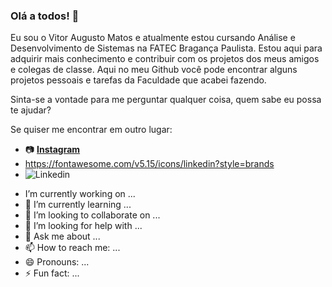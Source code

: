 ### Olá a todos! 👋

  Eu sou o Vitor Augusto Matos e atualmente estou cursando Análise e Desenvolvimento de Sistemas na FATEC Bragança Paulista. 
  Estou aqui para adquirir mais conhecimento e contribuir com os projetos dos meus amigos e colegas de classe.
  Aqui no meu Github você pode encontrar alguns projetos pessoais e tarefas da Faculdade que acabei fazendo.
  
  Sinta-se a vontade para me perguntar qualquer coisa, quem sabe eu possa te ajudar? 
  
  Se quiser me encontrar em outro lugar:
  * 📷 [**Instagram**](https://www.instagram.com/vittorr_mattoss/)
  * <i class="fab fa-linkedin"></i>https://fontawesome.com/v5.15/icons/linkedin?style=brands
  * ![**Linkedin**](https://images.app.goo.gl/r7NUtXDxaimVPx2U7)
- I’m currently working on ...
- 🌱 I’m currently learning ...
- 👯 I’m looking to collaborate on ...
- 🤔 I’m looking for help with ...
- 💬 Ask me about ...
- 📫 How to reach me: ...
- 😄 Pronouns: ...
- ⚡ Fun fact: ...


